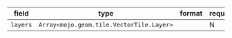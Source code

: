 | field | type | format | required | default | description |
|---|---|---|---|---|---|
| `layers` | `Array<mojo.geom.tile.VectorTile.Layer>` |  | N |  |
